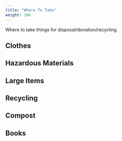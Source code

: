 ```yaml
---
title: "Where To Take"
weight: 100
---
```


Where to take things for disposal/donation/recycling

## Clothes

## Hazardous Materials

## Large Items

## Recycling

## Compost

## Books